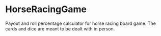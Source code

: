 # HorseRacingGame
Payout and roll percentage calculator for horse racing board game.  The cards and dice are meant to be dealt with in person.
